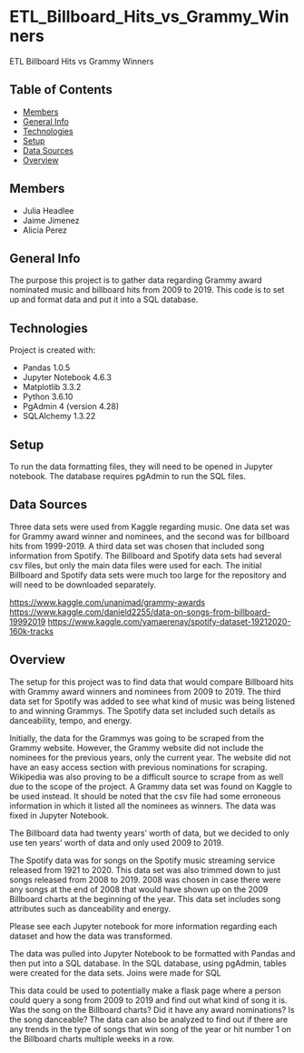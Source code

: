 # ETL_Billboard_Hits_vs_Grammy_Winners
ETL Billboard Hits vs Grammy Winners

## Table of Contents 
* [Members](#Members)
* [General Info](#General-info)  
* [Technologies](#technologies)  
* [Setup](#setup)  
* [Data Sources](#data-sources)
* [Overview](#overview)  

## Members
* Julia Headlee
* Jaime Jimenez
* Alicia Perez

## General Info
The purpose this project is to gather data regarding Grammy award nominated music and billboard hits from 2009 to 2019. This code is to set up and format data and put it into a SQL database.

## Technologies
Project is created with:  
* Pandas 1.0.5  
* Jupyter Notebook 4.6.3  
* Matplotlib 3.3.2  
* Python 3.6.10
* PgAdmin 4 (version 4.28)
* SQLAlchemy 1.3.22

## Setup
To run the data formatting files, they will need to be opened in Jupyter notebook. The database requires pgAdmin to run the SQL files. 

## Data Sources 
Three data sets were used from Kaggle regarding music. One data set was for Grammy award winner and nominees, and the second was for billboard hits from 1999-2019. A third data set was chosen that included song information from Spotify. The Billboard and Spotify data sets had several csv files, but only the main data files were used for each. 
The initial Billboard and Spotify data sets were much too large for the repository and will need to be downloaded separately. 

https://www.kaggle.com/unanimad/grammy-awards
https://www.kaggle.com/danield2255/data-on-songs-from-billboard-19992019
https://www.kaggle.com/yamaerenay/spotify-dataset-19212020-160k-tracks

## Overview
The setup for this project was to find data that would compare Billboard hits with Grammy award winners and nominees from 2009 to 2019. The third data set for Spotify was added to see what kind of music was being listened to and winning Grammys. The Spotify data set included such details as danceability, tempo, and energy. 

Initially, the data for the Grammys was going to be scraped from the Grammy website. However, the Grammy website did not include the nominees for the previous years, only the current year. The website did not have an easy access section with previous nominations for scraping. Wikipedia was also proving to be a difficult source to scrape from as well due to the scope of the project. A Grammy data set was found on Kaggle to be used instead. It should be noted that the csv file had some erroneous information in which it listed all the nominees as winners. The data was fixed in Jupyter Notebook. 

The Billboard data had twenty years’ worth of data, but we decided to only use ten years’ worth of data and only used 2009 to 2019. 

The Spotify data was for songs on the Spotify music streaming service released from 1921 to 2020. This data set was also trimmed down to just songs released from 2008 to 2019. 2008 was chosen in case there were any songs at the end of 2008 that would have shown up on the 2009 Billboard charts at the beginning of the year. This data set includes song attributes such as danceability and energy.

Please see each Jupyter notebook for more information regarding each dataset and how the data was transformed. 

The data was pulled into Jupyter Notebook to be formatted with Pandas and then put into a SQL database. In the SQL database, using pgAdmin, tables were created for the data sets. Joins were made for SQL 

This data could be used to potentially make a flask page where a person could query a song from 2009 to 2019 and find out what kind of song it is. Was the song on the Billboard charts? Did it have any award nominations? Is the song danceable? The data can also be analyzed to find out if there are any trends in the type of songs that win song of the year or hit number 1 on the Billboard charts multiple weeks in a row.